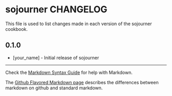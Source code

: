 sojourner CHANGELOG
===================

This file is used to list changes made in each version of the sojourner cookbook.

0.1.0
-----
- [your_name] - Initial release of sojourner

- - -
Check the [Markdown Syntax Guide](http://daringfireball.net/projects/markdown/syntax) for help with Markdown.

The [Github Flavored Markdown page](http://github.github.com/github-flavored-markdown/) describes the differences between markdown on github and standard markdown.

